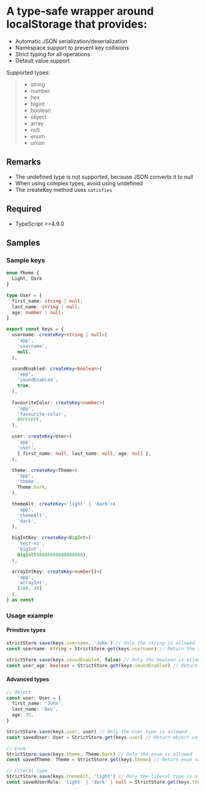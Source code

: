 # A type-safe wrapper around localStorage that provides:
 - Automatic JSON serialization/deserialization
 - Namespace support to prevent key collisions
 - Strict typing for all operations
 - Default value support

Supported types:
> - string 
> - number
> - hex
> - bigint 
> - boolean
> - object 
> - array
> - null
> - enum
> - union

## Remarks
- The undefined type is not supported, because JSON converts it to null
- When using complex types, avoid using undefined
- The createKey method uses `satisfies`

## Required
- TypeScript >=4.9.0

## Samples

### Sample keys

```typescript
enum Theme {
  Light, Dark
}

type User = {
  first_name: string | null;
  last_name: string | null;
  age: number | null;
}

export const keys = {
  username: createKey<string | null>(
    'app',
    'username',
    null,
  ),

  soundEnabled: createKey<boolean>(
    'app',
    'soundEnabled',
    true,
  ),
  
  favouriteColor: createKey<number>(
    'app',
    'favourite-color',
    0XFFFFFF,
  ),

  user: createKey<User>(
    'app',
    'user',
    { first_name: null, last_name: null, age: null },
  ),

  theme: createKey<Theme>(
    'app',
    'theme',
    Theme.Dark,
  ),

  themeAlt: createKey<'light' | 'dark'>(
    'app',
    'themeAlt',
    'dark',
  ),

  bigIntKey: createKey<BigInt>(
    'test-ns',
    'bigInt',
    BigInt(88888888888888888),
  ),

  arrayIntKey: createKey<number[]>(
    'app',
    'arrayInt',
    [100, 45]
  ),
} as const
```

### Usage example

#### Primitive types
```typescript
strictStore.save(keys.username, 'John') // Only the string is allowed
const username: string = StrictStore.get(keys.username) // Return the string type

strictStore.save(keys.soundEnabled, false) // Only the boolean is allowed
const user_age: boolean = StrictStore.get(keys.soundEnabled) // Return the boolean type
```

#### Advanced types
```typescript
// Object
const user: User = {
  first_name: 'John',
  last_name: 'Dev',
  age: 35,
}

StrictStore.save(keys.user, user) // Only the User type is allowed
const savedUser: User = StrictStore.get(keys.user) // Return object value

// Enum
StrictStore.save(keys.theme, Theme.Dark) // Only the enum is allowed
const savedTheme: Theme = StrictStore.get(keys.theme) // Return enum value

// Literal type
StrictStore.save(keys.themeAlt, 'light') // Only the literal type is allowed ('light' | 'dark' | null)
const savedUserRole: 'light' | 'dark' | null = StrictStore.get(keys.themeAlt) // Return literal value
```
